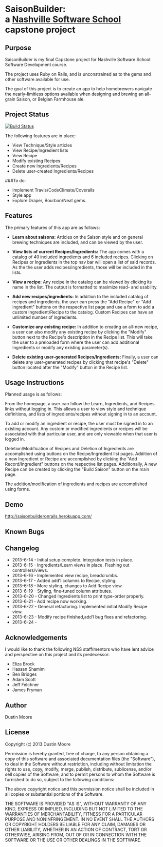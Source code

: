 SaisonBuilder:<br /> a [Nashville Software School](http://www.nashvillesoftwareschool.com) capstone project
================================================


Purpose
-------
SaisonBuilder is my final Capstone project for Nashville Software School Software Development course.

The project uses Ruby on Rails, and is unconstrained as to the gems and other software available for use.

The goal of this project is to create an app to help homebrewers navigate the nearly-limitless options available when designing and brewing an all-grain Saison, or Belgian Farmhouse ale.

Project Status
--------------

[![Build Status](https://travis-ci.org/dmoore5050/SaisonBuilderOnRails.png)](https://travis-ci.org/dmoore5050/SaisonBuilderOnRails)

The following features are in place:

* View Technique/Style articles
* View Recipe/Ingredient lists
* View Recipe
* Modify existing Recipes
* Create new Ingredients/Recipes
* Delete user-created Ingredients/Recipes

###To do:

* Implement Travis/CodeClimate/Coveralls
* Style app
* Explore Draper, Bourbon/Neat gems.

Features
--------
The primary features of this app are as follows:

* **Learn about saisons:** Articles on the Saison style and on general brewing techniques are included, and can be viewed by the user.

* **View lists of current Recipes/Ingredients:** The app comes with a catalog of 40 included ingredients and 6 included recipes. Clicking on Recipes or Ingredients in the top nav bar will open a list of said records. As the the user adds recipes/ingredients, those will be included in the lists.

* **View a recipe:** Any recipe in the catalog can be viewed by clicking its name in the list. The output is formatted to maximize read- and usability.

* **Add new recipes/ingredients:** In addition to the included catalog of recipes and ingredients, the user can press the "Add Recipe" or "Add Ingredient" buttons on the respective list page and use a form to add a custom Ingredient/Recipe to the catalog. Custom Recipes can have an unlimited number of ingredients.

* **Customize any existing recipe:** In addition to creating an all-new recipe, a user can also modify any existing recipe by clicking the "Modify" button next to the Recipe's description in the Recipe list. This will take the user to a preloaded form where the user can add additional Ingredients or modify any existing parameter(s).

* **Delete existing user-generated Recipes/Ingredients:** Finally, a user can delete any user-generated recipes by clicking that recipe's "Delete" button located after the "Modify" button in the Recipe list.

Usage Instructions
------------------
Planned usage is as follows:

From the homepage, a user can follow the Learn, Ingredients, and Recipes links without logging in. This allows a user to view style and technique definitions, and lists of ingredients/recipes without signing in to an account.

To add or modify an ingredient or recipe, the user must be signed in to an existing account. Any custom or modified ingredients or recipes will be associated with that particular user, and are only viewable when that user is logged in.

Deletion/Modification of Recipes and Deletion of Ingredients are accomplished using buttons on the Recipe/Ingredient list pages. Addition of a new Ingredient or Recipe are accomplished by clicking the "Add Record/Ingredient" buttons on the respective list pages. Additionally, A new Recipe can be created by clicking the "Build Saison" button on the main page.

The addition/modification of ingredients and recipes are accomplished using forms.

Demo
----
http://saisonbuilderonrails.herokuapp.com/

Known Bugs
----------

Changelog
---------

+ 2013-6-14 - Initial setup complete. Integration tests in place.
+ 2013-6-15 - Ingredients/Learn views in place. Fleshing out controllers/views.
+ 2013-6-16 - Implemented view recipe, breadcrumbs.
+ 2013-6-17 - Added add'l columns to Recipe, styling.
+ 2013-6-18 - More styling, changes to Add Recipe view.
+ 2013-6-19 - Styling, fine-tuned column attributes.
+ 2013-6-20 - Changed Ingredients list to print type-order properly.
+ 2013-6-21 - Add recipe now working.
+ 2013-6-22 - General refactoring. Implemented initial Modify Recipe view.
+ 2013-6-23 - Modify recipe finished,add'l bug fixes and refactoring.
+ 2013-6-24 -

Acknowledgements
----------------
I would like to thank the following NSS staff/mentors who have lent advice and perspective on this project and its predecessor:

+ Eliza Brock
+ Hassan Shamim
+ Ben Bridges
+ Adam Scott
+ Jeff Felchner
+ James Fryman

Author
------
Dustin Moore

License
-------
Copyright (c) 2013 Dustin Moore

Permission is hereby granted, free of charge, to any person obtaining a copy
of this software and associated documentation files (the "Software"), to deal
in the Software without restriction, including without limitation the rights
to use, copy, modify, merge, publish, distribute, sublicense, and/or sell
copies of the Software, and to permit persons to whom the Software is
furnished to do so, subject to the following conditions:

The above copyright notice and this permission notice shall be included in
all copies or substantial portions of the Software.

THE SOFTWARE IS PROVIDED "AS IS", WITHOUT WARRANTY OF ANY KIND, EXPRESS OR
IMPLIED, INCLUDING BUT NOT LIMITED TO THE WARRANTIES OF MERCHANTABILITY,
FITNESS FOR A PARTICULAR PURPOSE AND NONINFRINGEMENT. IN NO EVENT SHALL THE
AUTHORS OR COPYRIGHT HOLDERS BE LIABLE FOR ANY CLAIM, DAMAGES OR OTHER
LIABILITY, WHETHER IN AN ACTION OF CONTRACT, TORT OR OTHERWISE, ARISING FROM,
OUT OF OR IN CONNECTION WITH THE SOFTWARE OR THE USE OR OTHER DEALINGS IN
THE SOFTWARE.